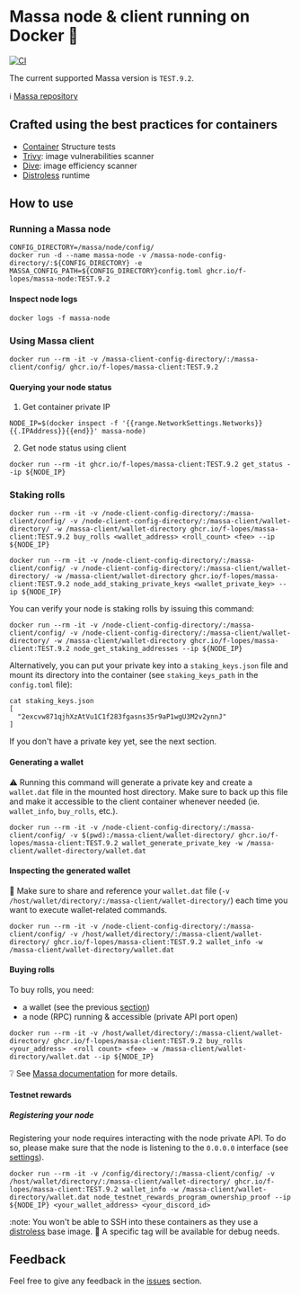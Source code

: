 # Massa node & client running on Docker :whale:

[![CI](https://github.com/f-lopes/massa-docker/actions/workflows/main.yml/badge.svg)](https://github.com/f-lopes/massa-docker/actions/workflows/main.yml)

The current supported Massa version is `TEST.9.2`.

:information_source: [Massa repository](https://github.com/massalabs/massa/)

## Crafted using the best practices for containers

* [Container](https://github.com/GoogleContainerTools/container-structure-test) Structure tests
* [Trivy](https://github.com/aquasecurity/trivy#abstract): image vulnerabilities scanner
* [Dive](https://github.com/wagoodman/dive): image efficiency scanner
* [Distroless](https://github.com/GoogleContainerTools/distroless#why-should-i-use-distroless-images) runtime

## How to use

### Running a Massa node

```shell
CONFIG_DIRECTORY=/massa/node/config/
docker run -d --name massa-node -v /massa-node-config-directory/:${CONFIG_DIRECTORY} -e MASSA_CONFIG_PATH=${CONFIG_DIRECTORY}config.toml ghcr.io/f-lopes/massa-node:TEST.9.2
```

#### Inspect node logs
```shell
docker logs -f massa-node
```

### Using Massa client

```shell
docker run --rm -it -v /massa-client-config-directory/:/massa-client/config/ ghcr.io/f-lopes/massa-client:TEST.9.2
```

#### Querying your node status

1. Get container private IP
```shell
NODE_IP=$(docker inspect -f '{{range.NetworkSettings.Networks}}{{.IPAddress}}{{end}}' massa-node)
```
2. Get node status using client
```shell
docker run --rm -it ghcr.io/f-lopes/massa-client:TEST.9.2 get_status --ip ${NODE_IP}
```

### Staking rolls

```shell
docker run --rm -it -v /node-client-config-directory/:/massa-client/config/ -v /node-client-config-directory/:/massa-client/wallet-directory/ -w /massa-client/wallet-directory ghcr.io/f-lopes/massa-client:TEST.9.2 buy_rolls <wallet_address> <roll_count> <fee> --ip ${NODE_IP}
```

```shell
docker run --rm -it -v /node-client-config-directory/:/massa-client/config/ -v /node-client-config-directory/:/massa-client/wallet-directory/ -w /massa-client/wallet-directory ghcr.io/f-lopes/massa-client:TEST.9.2 node_add_staking_private_keys <wallet_private_key> --ip ${NODE_IP}
```

You can verify your node is staking rolls by issuing this command:
```shell
docker run --rm -it -v /node-client-config-directory/:/massa-client/config/ -v /node-client-config-directory/:/massa-client/wallet-directory/ -w /massa-client/wallet-directory ghcr.io/f-lopes/massa-client:TEST.9.2 node_get_staking_addresses --ip ${NODE_IP}
```

Alternatively, you can put your private key into a `staking_keys.json` file and mount its directory into the container (see `staking_keys_path` in the `config.toml` file):
```shell
cat staking_keys.json
[
  "2excvw871qjhXzAtVu1C1f283fgasns35r9aP1wgU3M2v2ynnJ"
]
```

If you don't have a private key yet, see the next section.

#### Generating a wallet

:warning: Running this command will generate a private key and create a `wallet.dat` file in the mounted host directory.
Make sure to back up this file and make it accessible to the client container whenever needed (ie. `wallet_info`, `buy_rolls`, etc.).

```shell
docker run --rm -it -v /node-client-config-directory/:/massa-client/config/ -v $(pwd):/massa-client/wallet-directory/ ghcr.io/f-lopes/massa-client:TEST.9.2 wallet_generate_private_key -w /massa-client/wallet-directory/wallet.dat
```

#### Inspecting the generated wallet

:memo: Make sure to share and reference your `wallet.dat` file (`-v /host/wallet/directory/:/massa-client/wallet-directory/`) each time you want to execute wallet-related commands.

```shell
docker run --rm -it -v /node-client-config-directory/:/massa-client/config/ -v /host/wallet/directory/:/massa-client/wallet-directory/ ghcr.io/f-lopes/massa-client:TEST.9.2 wallet_info -w /massa-client/wallet-directory/wallet.dat
```

#### Buying rolls

To buy rolls, you need:
- a wallet (see the previous [section](#Generating-a-wallet))
- a node (RPC) running & accessible (private API port open)

```shell
docker run --rm -it -v /host/wallet/directory/:/massa-client/wallet-directory/ ghcr.io/f-lopes/massa-client:TEST.9.2 buy_rolls <your_address>  <roll count> <fee> -w /massa-client/wallet-directory/wallet.dat --ip ${NODE_IP}
```

:grey_question: See [Massa documentation](https://github.com/massalabs/massa/wiki/staking#buying-rolls) for more details.

#### Testnet rewards

##### Registering your node

Registering your node requires interacting with the node private API.
To do so, please make sure that the node is listening to the `0.0.0.0` interface (see [settings](https://github.com/massalabs/massa/blob/main/massa-node/base_config/config.toml#L11)).

```shell
docker run --rm -it -v /config/directory/:/massa-client/config/ -v /host/wallet/directory/:/massa-client/wallet-directory/ ghcr.io/f-lopes/massa-client:TEST.9.2 wallet_info -w /massa-client/wallet-directory/wallet.dat node_testnet_rewards_program_ownership_proof --ip ${NODE_IP} <your_wallet_address> <your_discord_id>
```

:note:
You won't be able to SSH into these containers as they use a [distroless](https://github.com/GoogleContainerTools/distroless#why-should-i-use-distroless-images) base image.
:construction:
A specific tag will be available for debug needs.

## Feedback

Feel free to give any feedback in the [issues](https://github.com/f-lopes/massa-docker/issues) section.